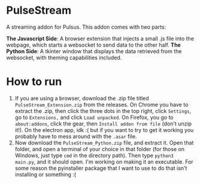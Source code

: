 # PulseStream
 A streaming addon for Pulsus. This addon comes with two parts:
 
 **The Javascript Side**: A browser extension that injects a small .js file into the webpage, which starts a websocket to send data to the other half.
 **The Python Side**: A tkinter window that displays the data retrieved from the websocket, with theming capabilities included.
 
# How to run
 1. If you are using a browser, download the .zip file titled `PulseStream_Extension.zip` from the releases. On Chrome you have to extract the .zip, then 
 click the three dots in the top right, click `Settings`, go to `Extensions,` and click `Load unpacked`. On Firefox, you go to `about:addons`, click the 
 gear, then `Install addon from file` (don't unzip it!). On the electron app, idk :( but if you want to try to get it working you probably have to mess around with the `.asar` file.
 2. Now download the `PulseStream_Python.zip` file, and extract it. Open that folder, and open a terminal of your choice in that folder (for those on Windows,
 just type `cmd` in the directory path). Then type `python3 main.py`, and it should open. I'm working on making it an executable. For some reason the pyinstaller package that I want to
 use to do that isn't installing or something :(